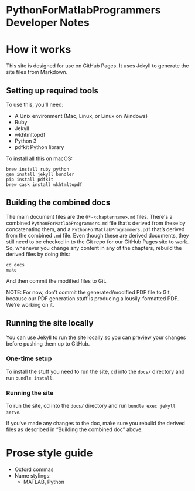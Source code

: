 PythonForMatlabProgrammers Developer Notes
==========================================

# How it works

This site is designed for use on GitHub Pages. It uses Jekyll to generate the site files from Markdown.

## Setting up required tools

To use this, you'll need:

* A Unix environment (Mac, Linux, or Linux on Windows)
* Ruby
* Jekyll
* wkhtmltopdf
* Python 3
* pdfkit Python library

To install all this on macOS:

```
brew install ruby python
gem install jekyll bundler
pip install pdfkit
brew cask install wkhtmltopdf
```

## Building the combined docs

The main document files are the `0*-<chaptername>.md` files. There's a combined
`PythonForMatlabProgrammers.md` file that’s derived from these by concatenating them,
and a `PythonForMatlabProgrammers.pdf` that’s derived from the combined `.md` file.
Even though these are derived documents, they still need to be checked in to the Git 
repo for our GitHub Pages site to work. So, whenever you change any content in any
of the chapters, rebuild the derived files by doing this:

```
cd docs
make
```

And then commit the modified files to Git.

NOTE: For now, don’t commit the generated/modified PDF file to Git, because our
PDF generation stuff is producing a lousily-formatted PDF. We’re working on it.

## Running the site locally

You can use Jekyll to run the site locally so you can preview your changes before pushing them up to GitHub.

### One-time setup

To install the stuff you need to run the site, cd into the `docs/` directory and run `bundle install`.

### Running the site

To run the site, cd into the `docs/` directory and run `bundle exec jekyll serve`.

If you‘ve made any changes to the doc, make sure you rebuild the derived files
as described in “Building the combined doc” above.

# Prose style guide

* Oxford commas
* Name stylings:
  * MATLAB, Python
